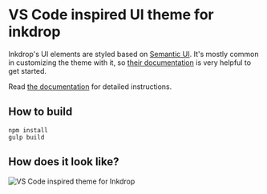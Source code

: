 # VS Code inspired UI theme for inkdrop

Inkdrop's UI elements are styled based on [Semantic UI](http://semantic-ui.com/).
It's mostly common in customizing the theme with it, so [their documentation](http://learnsemantic.com/) is very helpful to get started.

Read [the documentation](http://doc.inkdrop.info/manual/creating-a-theme) for detailed instructions.

## How to build

```
npm install
gulp build
```

## How does it look like?

![VS Code inspired theme for Inkdrop](https://github.com/hyphone/inkdrop-theme-vscode-dark-ui/raw/master/screenshot.png)
